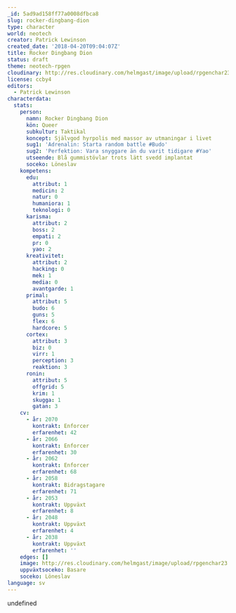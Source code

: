 ```yaml
---
_id: 5ad9ad158ff77a0008dfbca8
slug: rocker-dingbang-dion
type: character
world: neotech
creator: Patrick Lewinson
created_date: '2018-04-20T09:04:07Z'
title: Rocker Dingbang Dion
status: draft
theme: neotech-rpgen
cloudinary: http://res.cloudinary.com/helmgast/image/upload/rpgenchar23.jpg
license: ccby4
editors:
  - Patrick Lewinson
characterdata:
  stats:
    person:
      namn: Rocker Dingbang Dion
      kön: Queer
      subkultur: Taktikal
      koncept: Självgod hyrpolis med massor av utmaningar i livet
      sug1: 'Adrenalin: Starta random battle #Budo'
      sug2: 'Perfektion: Vara snyggare än du varit tidigare #Yao'
      utseende: Blå gummistövlar trots lätt svedd implantat
      soceko: Löneslav
    kompetens:
      edu:
        attribut: 1
        medicin: 2
        natur: 0
        humaniora: 1
        teknologi: 0
      karisma:
        attribut: 2
        boss: 2
        empati: 2
        pr: 0
        yao: 2
      kreativitet:
        attribut: 2
        hacking: 0
        mek: 1
        media: 0
        avantgarde: 1
      primal:
        attribut: 5
        budo: 6
        guns: 5
        flex: 6
        hardcore: 5
      cortex:
        attribut: 3
        biz: 0
        virr: 1
        perception: 3
        reaktion: 3
      ronin:
        attribut: 5
        offgrid: 5
        krim: 1
        skugga: 1
        gatan: 3
    cv:
      - år: 2070
        kontrakt: Enforcer
        erfarenhet: 42
      - år: 2066
        kontrakt: Enforcer
        erfarenhet: 30
      - år: 2062
        kontrakt: Enforcer
        erfarenhet: 68
      - år: 2058
        kontrakt: Bidragstagare
        erfarenhet: 71
      - år: 2053
        kontrakt: Uppväxt
        erfarenhet: 8
      - år: 2048
        kontrakt: Uppväxt
        erfarenhet: 4
      - år: 2038
        kontrakt: Uppväxt
        erfarenhet: ''
    edges: []
    image: http://res.cloudinary.com/helmgast/image/upload/rpgenchar23.jpg
    uppväxtsoceko: Basare
    soceko: Löneslav
language: sv
---
```

undefined
